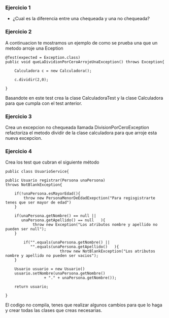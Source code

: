 ### Ejercicio 1

* ¿Cual es la diferencia entre una chequeada y una no chequeada?


### Ejercicio 2

A continuacion te mostramos un ejemplo de como se prueba una que un metodo arroje una Eception


```
@Test(expected = Exception.class)
public void queLaDividionPorCeroArrojeUnaException() throws Exception{

	Calculadora c = new Calculadora();
	
	c.dividir(2,0);
	
} 

```

Basandote en este test crea la clase CalculadoraTest y la clase Calculadora para que cumpla con el test anterior.


### Ejercicio 3

Crea un excepcion no chequeada llamada DivisionPorCeroException 
refactoriza el metodo dividir de la clase calculadora para que arroje esta nueva excepcion. 

### Ejercicio 4

Crea los test que cubran el siguiente método

```
public class UsuarioService{

public Usuario registrar(Persona unaPersona) 
throws NotBlankException{

	if(!unaPersona.esMayorEdad(){
		throw new PersonaMenorDeEdadExepction("Para regisgistrarte tenes que ser mayor de edad")
	}
	
	if(unaPersona.getNombre() == null ||
	   unaPersona.getApellido() == null   ){
			throw new Exception("Los atributos nombre y apellido no pueden ser null");
	}
	
		if("".equals(unaPersona.getNombre() ||
		   "".equals(unaPersona.getApellido()   ){
						throw new NotBlankException("Los atributos nombre y apellido no pueden ser vacios");
	}

	Usuario usuario = new Usuario()
	usuario.setNombre(unaPersona.getNombre() 
				 + "." + unaPersona.getNombre());
	
	return usuario; 
	
} 

```

El codigo no compila, tenes que realizar algunos cambios para que lo haga y crear todas las clases que creas necesarias.



